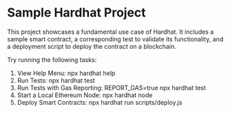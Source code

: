 # Sample Hardhat Project

This project showcases a fundamental use case of Hardhat. It includes a sample smart contract, a corresponding test to validate its functionality, and a deployment script to deploy the contract on a blockchain.

Try running the following tasks:
1. View Help Menu:
   npx hardhat help
2. Run Tests:
   npx hardhat test
3. Run Tests with Gas Reporting:
   REPORT_GAS=true npx hardhat test
4. Start a Local Ethereum Node:
   npx hardhat node
5. Deploy Smart Contracts:
   npx hardhat run scripts/deploy.js

